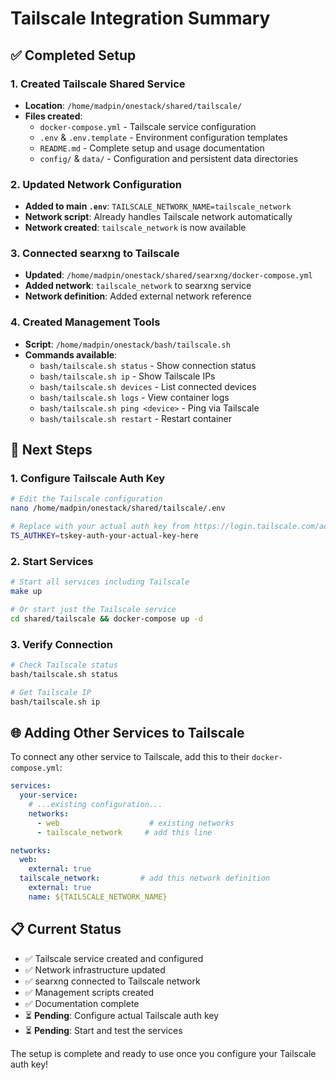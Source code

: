 # Tailscale Integration Summary

## ✅ Completed Setup

### 1. Created Tailscale Shared Service
- **Location**: `/home/madpin/onestack/shared/tailscale/`
- **Files created**:
  - `docker-compose.yml` - Tailscale service configuration
  - `.env` & `.env.template` - Environment configuration templates
  - `README.md` - Complete setup and usage documentation
  - `config/` & `data/` - Configuration and persistent data directories

### 2. Updated Network Configuration
- **Added to main `.env`**: `TAILSCALE_NETWORK_NAME=tailscale_network`
- **Network script**: Already handles Tailscale network automatically
- **Network created**: `tailscale_network` is now available

### 3. Connected searxng to Tailscale
- **Updated**: `/home/madpin/onestack/shared/searxng/docker-compose.yml`
- **Added network**: `tailscale_network` to searxng service
- **Network definition**: Added external network reference

### 4. Created Management Tools
- **Script**: `/home/madpin/onestack/bash/tailscale.sh`
- **Commands available**:
  - `bash/tailscale.sh status` - Show connection status
  - `bash/tailscale.sh ip` - Show Tailscale IPs
  - `bash/tailscale.sh devices` - List connected devices
  - `bash/tailscale.sh logs` - View container logs
  - `bash/tailscale.sh ping <device>` - Ping via Tailscale
  - `bash/tailscale.sh restart` - Restart container

## 🔧 Next Steps

### 1. Configure Tailscale Auth Key
```bash
# Edit the Tailscale configuration
nano /home/madpin/onestack/shared/tailscale/.env

# Replace with your actual auth key from https://login.tailscale.com/admin/settings/keys
TS_AUTHKEY=tskey-auth-your-actual-key-here
```

### 2. Start Services
```bash
# Start all services including Tailscale
make up

# Or start just the Tailscale service
cd shared/tailscale && docker-compose up -d
```

### 3. Verify Connection
```bash
# Check Tailscale status
bash/tailscale.sh status

# Get Tailscale IP
bash/tailscale.sh ip
```

## 🌐 Adding Other Services to Tailscale

To connect any other service to Tailscale, add this to their `docker-compose.yml`:

```yaml
services:
  your-service:
    # ...existing configuration...
    networks:
      - web                    # existing networks
      - tailscale_network     # add this line

networks:
  web:
    external: true
  tailscale_network:         # add this network definition
    external: true
    name: ${TAILSCALE_NETWORK_NAME}
```

## 📋 Current Status

- ✅ Tailscale service created and configured
- ✅ Network infrastructure updated
- ✅ searxng connected to Tailscale network
- ✅ Management scripts created
- ✅ Documentation complete
- ⏳ **Pending**: Configure actual Tailscale auth key
- ⏳ **Pending**: Start and test the services

The setup is complete and ready to use once you configure your Tailscale auth key!
